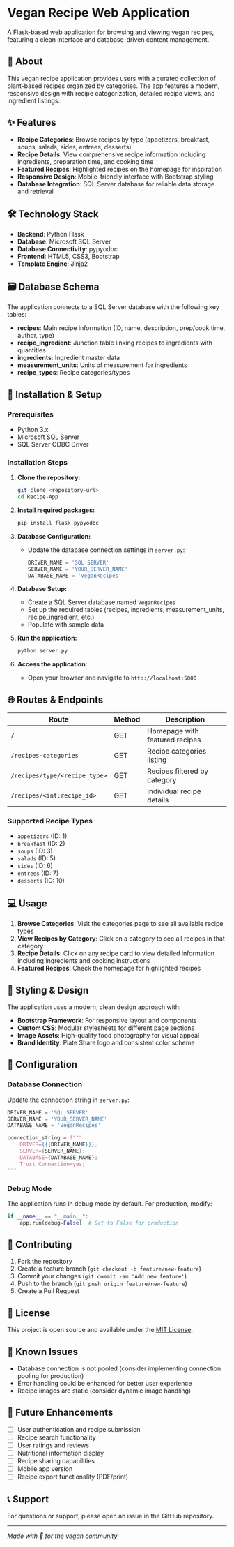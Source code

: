 # Vegan Recipe Web Application

A Flask-based web application for browsing and viewing vegan recipes, featuring a clean interface and database-driven content management.

## 🌱 About

This vegan recipe application provides users with a curated collection of plant-based recipes organized by categories. The app features a modern, responsive design with recipe categorization, detailed recipe views, and ingredient listings.

## ✨ Features

- **Recipe Categories**: Browse recipes by type (appetizers, breakfast, soups, salads, sides, entrees, desserts)
- **Recipe Details**: View comprehensive recipe information including ingredients, preparation time, and cooking time
- **Featured Recipes**: Highlighted recipes on the homepage for inspiration
- **Responsive Design**: Mobile-friendly interface with Bootstrap styling
- **Database Integration**: SQL Server database for reliable data storage and retrieval

## 🛠️ Technology Stack

- **Backend**: Python Flask
- **Database**: Microsoft SQL Server
- **Database Connectivity**: pypyodbc
- **Frontend**: HTML5, CSS3, Bootstrap
- **Template Engine**: Jinja2

## 🗃️ Database Schema

The application connects to a SQL Server database with the following key tables:

- **recipes**: Main recipe information (ID, name, description, prep/cook time, author, type)
- **recipe_ingredient**: Junction table linking recipes to ingredients with quantities
- **ingredients**: Ingredient master data
- **measurement_units**: Units of measurement for ingredients
- **recipe_types**: Recipe categories/types

## 🚀 Installation & Setup

### Prerequisites

- Python 3.x
- Microsoft SQL Server
- SQL Server ODBC Driver

### Installation Steps

1. **Clone the repository:**
   ```bash
   git clone <repository-url>
   cd Recipe-App
   ```

2. **Install required packages:**
   ```bash
   pip install flask pypyodbc
   ```

3. **Database Configuration:**
   - Update the database connection settings in `server.py`:
     ```python
     DRIVER_NAME = 'SQL SERVER'
     SERVER_NAME = 'YOUR_SERVER_NAME'
     DATABASE_NAME = 'VeganRecipes'
     ```

4. **Database Setup:**
   - Create a SQL Server database named `VeganRecipes`
   - Set up the required tables (recipes, ingredients, measurement_units, recipe_ingredient, etc.)
   - Populate with sample data

5. **Run the application:**
   ```bash
   python server.py
   ```

6. **Access the application:**
   - Open your browser and navigate to `http://localhost:5000`

## 🌐 Routes & Endpoints

| Route | Method | Description |
|-------|--------|-------------|
| `/` | GET | Homepage with featured recipes |
| `/recipes-categories` | GET | Recipe categories listing |
| `/recipes/type/<recipe_type>` | GET | Recipes filtered by category |
| `/recipes/<int:recipe_id>` | GET | Individual recipe details |

### Supported Recipe Types

- `appetizers` (ID: 1)
- `breakfast` (ID: 2)
- `soups` (ID: 3)
- `salads` (ID: 5)
- `sides` (ID: 6)
- `entrees` (ID: 7)
- `desserts` (ID: 10)

## 💻 Usage

1. **Browse Categories**: Visit the categories page to see all available recipe types
2. **View Recipes by Category**: Click on a category to see all recipes in that category
3. **Recipe Details**: Click on any recipe card to view detailed information including ingredients and cooking instructions
4. **Featured Recipes**: Check the homepage for highlighted recipes

## 🎨 Styling & Design

The application uses a modern, clean design approach with:

- **Bootstrap Framework**: For responsive layout and components
- **Custom CSS**: Modular stylesheets for different page sections
- **Image Assets**: High-quality food photography for visual appeal
- **Brand Identity**: Plate Share logo and consistent color scheme

## 🔧 Configuration

### Database Connection

Update the connection string in `server.py`:

```python
DRIVER_NAME = 'SQL SERVER'
SERVER_NAME = 'YOUR_SERVER_NAME'
DATABASE_NAME = 'VeganRecipes'

connection_string = f"""
    DRIVER={{{DRIVER_NAME}}};
    SERVER={SERVER_NAME};
    DATABASE={DATABASE_NAME};
    Trust_Connection=yes;
"""
```

### Debug Mode

The application runs in debug mode by default. For production, modify:

```python
if __name__ == "__main__":
    app.run(debug=False)  # Set to False for production
```

## 🤝 Contributing

1. Fork the repository
2. Create a feature branch (`git checkout -b feature/new-feature`)
3. Commit your changes (`git commit -am 'Add new feature'`)
4. Push to the branch (`git push origin feature/new-feature`)
5. Create a Pull Request

## 📄 License

This project is open source and available under the [MIT License](LICENSE).

## 🐛 Known Issues

- Database connection is not pooled (consider implementing connection pooling for production)
- Error handling could be enhanced for better user experience
- Recipe images are static (consider dynamic image handling)

## 🔮 Future Enhancements

- [ ] User authentication and recipe submission
- [ ] Recipe search functionality
- [ ] User ratings and reviews
- [ ] Nutritional information display
- [ ] Recipe sharing capabilities
- [ ] Mobile app version
- [ ] Recipe export functionality (PDF/print)

## 📞 Support

For questions or support, please open an issue in the GitHub repository.

---

*Made with 🌱 for the vegan community*
